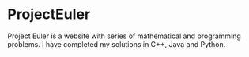 # ProjectEuler
Project Euler is a website with series of mathematical and programming problems. I have completed my solutions in C++, Java and Python.

